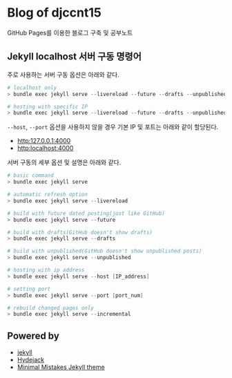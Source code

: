 # Blog of djccnt15

GitHub Pages를 이용한 블로그 구축 및 공부노트

## Jekyll localhost 서버 구동 명령어

주로 사용하는 서버 구동 옵션은 아래와 같다.  

```powershell
# localhost only
> bundle exec jekyll serve --livereload --future --drafts --unpublished

# hosting with specific IP
> bundle exec jekyll serve --livereload --future --drafts --unpublished --host [IP_address]
```

`--host`, `--port` 옵션을 사용하지 않을 경우 기본 IP 및 포트는 아래와 같이 할당된다.  

- [http:127.0.0.1:4000](http:127.0.0.1:4000)
- [http:localhost:4000](http:localhost:4000)

서버 구동의 세부 옵션 및 설명은 아래와 같다.  

```powershell
# basic command
> bundle exec jekyll serve

# automatic refresh option
> bundle exec jekyll serve --livereload

# build with future dated posting(just like GitHub)
> bundle exec jekyll serve --future

# build with drafts(GitHub doesn't show drafts)
> bundle exec jekyll serve --drafts

# build with unpublished(GitHub doesn't show unpublished posts)
> bundle exec jekyll serve --unpublished

# hosting with ip address
> bundle exec jekyll serve --host [IP_address]

# setting port
> bundle exec jekyll serve --port [port_num]

# rebuild changed pages only
> bundle exec jekyll serve --incremental
```

## Powered by

- [jekyll](https://jekyllrb.com/)
- [Hydejack](https://hydejack.com/)
- [Minimal Mistakes Jekyll theme](https://mmistakes.github.io/minimal-mistakes/)